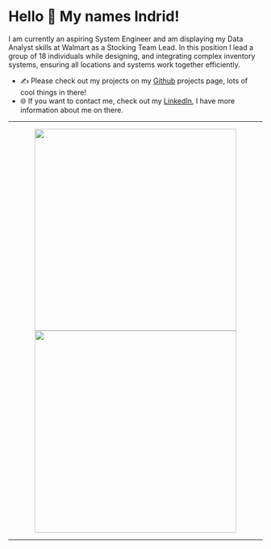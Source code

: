 
# Hello 👋 My names Indrid!
I am currently an aspiring System Engineer and am displaying my Data Analyst skills at Walmart as a Stocking Team Lead. In this position I lead a group of 18 individuals while designing, and integrating complex inventory systems, ensuring all locations and systems work together efficiently.

- ✍️ Please check out my projects on my [Github](https://github.com/Pukabear?tab=projects) projects page, lots of cool things in there!
- 🌐 If you want to contact me, check out my [LinkedIn](https://www.linkedin.com/in/indrid-puka/), I have more information about me on there.

---
<p align="center">
  <img src="https://github-readme-stats.vercel.app/api?username=Pukabear&show_icons=true&theme=dark" width="400">
  <img src="https://github-readme-streak-stats.herokuapp.com?user=Pukabear&theme=dark&hide_border=false" width="400">
</p>

---
